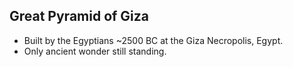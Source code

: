 Great Pyramid of Giza
---------------------

* Built by the Egyptians ~2500 BC at the Giza Necropolis, Egypt.
* Only ancient wonder still standing.
